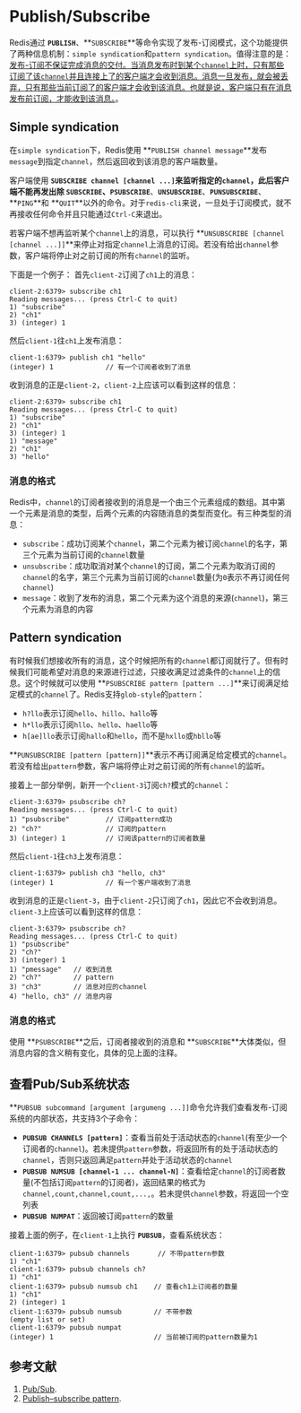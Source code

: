 # Publish/Subscribe
Redis通过 **`PUBLISH`**、**`SUBSCRIBE`**等命令实现了发布-订阅模式，这个功能提供了两种信息机制：`simple syndication`和`pattern syndication`。值得注意的是：<u>发布-订阅不保证完成消息的交付。当消息发布时到某个`channel`上时，只有那些订阅了该`channel`并且连接上了的客户端才会收到消息。消息一旦发布，就会被丢弃，只有那些当前订阅了的客户端才会收到该消息。也就是说，客户端只有在消息发布前订阅，才能收到该消息。</u>。

## Simple syndication
在`simple syndication`下，Redis使用 **`PUBLISH channel message`**发布`message`到指定`channel`，然后返回收到该消息的客户端数量。

客户端使用 **`SUBSCRIBE channel [channel ...]`**来监听指定的`channel`，此后客户端不能再发出除 **`SUBSCRIBE`**、**`PSUBSCRIBE`**、**`UNSUBSCRIBE`**、**`PUNSUBSCRIBE`**、**`PING`**和 **`QUIT`**以外的命令。对于`redis-cli`来说，一旦处于订阅模式，就不再接收任何命令并且只能通过`Ctrl-C`来退出。

若客户端不想再监听某个`channel`上的消息，可以执行 **`UNSUBSCRIBE [channel [channel ...]]`**来停止对指定`channel`上消息的订阅。若没有给出`channel`参数，客户端将停止对之前订阅的所有`channel`的监听。

下面是一个例子：
首先`client-2`订阅了`ch1`上的消息：
```Redis
client-2:6379> subscribe ch1
Reading messages... (press Ctrl-C to quit)
1) "subscribe"
2) "ch1"
3) (integer) 1
```
然后`client-1`往`ch1`上发布消息：
```Redis
client-1:6379> publish ch1 "hello"
(integer) 1             // 有一个订阅者收到了消息
```
收到消息的正是`client-2`，`client-2`上应该可以看到这样的信息：
```Redis
client-2:6379> subscribe ch1
Reading messages... (press Ctrl-C to quit)
1) "subscribe"
2) "ch1"
3) (integer) 1
1) "message"
2) "ch1"
3) "hello"
```
### 消息的格式
Redis中，`channel`的订阅者接收到的消息是一个由三个元素组成的数组。其中第一个元素是消息的类型，后两个元素的内容随消息的类型而变化。有三种类型的消息：
* `subscribe`：成功订阅某个`channel`，第二个元素为被订阅`channel`的名字，第三个元素为当前订阅的`channel`数量
* `unsubscribe`：成功取消对某个`channel`的订阅，第二个元素为取消订阅的`channel`的名字，第三个元素为当前订阅的`channel`数量(为`0`表示不再订阅任何`channel`)
* `message`：收到了发布的消息，第二个元素为这个消息的来源(`channel`)，第三个元素为消息的内容

## Pattern syndication
有时候我们想接收所有的消息，这个时候把所有的`channel`都订阅就行了。但有时候我们可能希望对消息的来源进行过滤，只接收满足过滤条件的`channel`上的信息。这个时候就可以使用 **`PSUBSCRIBE pattern [pattern ...]`**来订阅满足给定模式的`channel`了。Redis支持`glob-style`的`pattern`：
* `h?llo`表示订阅`hello`、`hillo`、`hallo`等
* `h*llo`表示订阅`hllo`、`hello`、`haello`等
* `h[ae]llo`表示订阅`hallo`和`hello`，而不是`hxllo`或`hbllo`等

**`PUNSUBSCRIBE [pattern [pattern]]`**表示不再订阅满足给定模式的`channel`。若没有给出`pattern`参数，客户端将停止对之前订阅的所有`channel`的监听。

接着上一部分举例，新开一个`client-3`订阅`ch?`模式的`channel`：
```Redis
client-3:6379> psubscribe ch?
Reading messages... (press Ctrl-C to quit)
1) "psubscribe"         // 订阅pattern成功
2) "ch?"                // 订阅的pattern
3) (integer) 1          // 订阅该pattern的订阅者数量
```
然后`client-1`往`ch3`上发布消息：
```Redis
client-1:6379> publish ch3 "hello, ch3"
(integer) 1             // 有一个客户端收到了消息
```
收到消息的正是`client-3`，由于`client-2`只订阅了`ch1`，因此它不会收到消息。`client-3`上应该可以看到这样的信息：
```Redis
client-3:6379> psubscribe ch?
Reading messages... (press Ctrl-C to quit)
1) "psubscribe"
2) "ch?"
3) (integer) 1
1) "pmessage"   // 收到消息
2) "ch?"        // pattern
3) "ch3"        // 消息对应的channel
4) "hello, ch3" // 消息内容
```

### 消息的格式
使用 **`PSUBSCRIBE`**之后，订阅者接收到的消息和 **`SUBSCRIBE`**大体类似，但消息内容的含义稍有变化，具体的见上面的注释。

## 查看Pub/Sub系统状态
**`PUBSUB subcommand [argument [argumeng ...]]`命令允许我们查看发布-订阅系统的内部状态，共支持3个子命令：
* **`PUBSUB CHANNELS [pattern]`**：查看当前处于活动状态的`channel`(有至少一个订阅者的`channel`)。若未提供`pattern`参数，将返回所有的处于活动状态的`channel`，否则只返回满足`pattern`并处于活动状态的`channel`
* **`PUBSUB NUMSUB [channel-1 ... channel-N]`**：查看给定`channel`的订阅者数量(不包括订阅`pattern`的订阅者)，返回结果的格式为`channel,count,channel,count,...,`。若未提供`channel`参数，将返回一个空列表
* **`PUBSUB NUMPAT`**：返回被订阅`pattern`的数量

接着上面的例子，在`client-1`上执行 **`PUBSUB`**，查看系统状态：
```Redis
client-1:6379> pubsub channels       // 不带pattern参数
1) "ch1"
client-1:6379> pubsub channels ch?
1) "ch1"
client-1:6379> pubsub numsub ch1    // 查看ch1上订阅者的数量
1) "ch1"
2) (integer) 1
client-1:6379> pubsub numsub        // 不带参数
(empty list or set)
client-1:6379> pubsub numpat
(integer) 1                         // 当前被订阅的pattern数量为1
```

## 参考文献
1. [Pub/Sub](https://redis.io/topics/pubsub).
2. [Publish–subscribe pattern](https://en.wikipedia.org/wiki/Publish%E2%80%93subscribe_pattern).